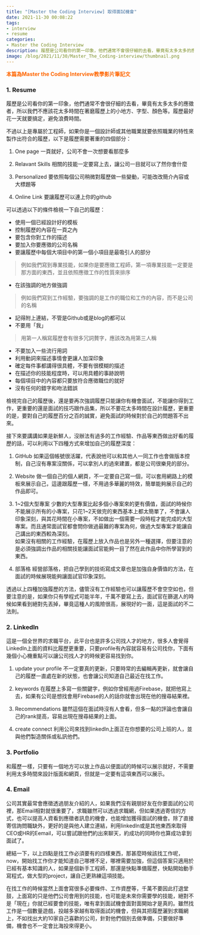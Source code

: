 ```yaml
---
title: "[Master the Coding Interview] 取得面試機會"
date: 2021-11-30 00:08:22
tags: 
- interview 
- resume
categories: 
- Master the Coding Interview
description: 履歷是公司看你的第一印象，他們通常不會很仔細的去看，畢竟有太多太多的應徵者，所以我們不應該花太多時間在著磨履歷上的小地方、字型、顏色等。履歷最好花一天就要搞定，避免浪費時間...
image: /blog/2021/11/30/Master_The_Coding-interview/thumbnail.png
---
```


**<font color=#FF6600>本篇為Master the Coding Interview教學影片筆記文</font>**

### 1. Resume

履歷是公司看你的第一印象，他們通常不會很仔細的去看，畢竟有太多太多的應徵者，所以我們不應該花太多時間在著磨履歷上的小地方、字型、顏色等。履歷最好花一天就要搞定，避免浪費時間。

不過以上是專屬於工程師，如果你是一個設計師或其他職業就要依照職業的特性來製作出符合的履歷，以下是履歷需要著重的四個部分：

1. One page
一頁就好，公司不會一次想要看那麼多
    
2. Relavant Skills
相關的技能一定要寫上去，讓公司一目就可以了然你會什麼
    
3. Personalized
要依照每個公司稍微對履歷做一些變動，可能改改簡介內容或大標題等
    
4. Online Link
要讓履歷可以連上你的github
    

可以透過以下的條件檢視一下自己的履歷：

- 使用一個已經設計好的模板
- 控制履歷的內容在一頁之內
- 要包含你對工作的描述
- 要加入你要應徵的公司名稱
- 要讓履歷中每個大項目中的第一個小項目是最吸引人的部分  
> 例如我們寫到專業技能，如果你是要應徵工程師，第一項專業技能一定要是那方面的東西，並且依照應徵工作的性質來排序
- 在該強調的地方做強調
> 例如我們寫到工作經驗，要強調的是工作的職位和工作的內容，而不是公司的名稱
- 記得附上連結，不管是Github或是blog的都可以
- 不要用「我」
> 用第一人稱寫履歷會有很多冗詞贅字，應該改為用第三人稱
- 不要加入一些流行用詞
- 利用動詞來描述事情會更讓人加深印象
- 確定每件事都講得很具體，不要有很模糊的描述
- 在描述你的技能程度時，可以用具體的事跡說明
- 每個項目中的內容都只要放符合應徵職位的就好
- 沒有任何的錯字和吻法錯誤

檢視完自己的履歷後，還是要再次強調履歷只能讓你有機會面試，不能讓你得到工作，更重要的還是面試的技巧跟作品集，所以不要花太多時間在設計履歷，更重要的是，要對自己的履歷百分之百的誠實，避免面試的時候對於自己的問題答不出來。

接下來要講講如果是新鮮人，沒辦法有過多的工作經驗、作品等東西做出好看的履歷的話，可以利用以下四種方式來增加自己的履歷深度：

1. GitHub
    如果這個帳號很活躍，代表說他可以和其他人一同工作也會做版本控制，自己沒有專案沒關係，可以拿別人的過來建置，都是公司很樂見的部分。
    
2. Website
    做一個自己的個人網頁，不一定要自己寫一個，可以套用網路上的模板來展示自己，這邊跟履歷一樣，不用過多華麗的特效，簡單能夠展示自己的作品即可。
    
3. 1\~2個大型專案
    少數的大型專案比起多個小專案來的更有價值，面試的時候你不能展示所有的小專案，只花1~2天做完的東西基本上都太簡單了，不會讓人印象深刻，與其花時間在小專案，不如做出一個需要一段時程才能完成的大型專案。而且通常面試官都會問你做過最難的專案為何，做過大型專案才能讓自己講出的東西較為深刻。<br/>如果沒有相關的工作經驗，在履歷上放入作品也是另外一種選擇，但要注意的是必須強調出作品的相關技能讓面試官能夠一目了然在此作品中你所學習到的東西。
    
4. 部落格
    經營部落格，把自己學到的技術寫成文章也是加強自身價值的方法，在面試的時候展現能夠讓面試官印象深刻。
    
透過以上四種加強履歷的方法，儘管沒有工作經驗也可以讓履歷不會空空如也，但要注意的是，如果你只有學程式可能半年，千萬不要寫上去，面試官在篩選人的時候如果看到絕對先丟掉，畢竟這種人的風險很高，展現好的一面，這是面試的不二法則。

### 2. Linkedln

這是一個全世界的求職平台，此平台也是許多公司找人才的地方，很多人會覺得Linkedln上面的資料比履歷更重要，只要profile有內容就容易有公司找你，下面有幾個小心機重點可以讓公司找人才的時候更容易找到你。

1. update your profile
不一定要真的更新，只要時常的去編輯再更新，就會讓自己的履歷一直處在新的狀態，也會讓公司知道自己最近在找工作。
    
2. keywords
在履歷上多寫一些關鍵字，例如你曾經用過Firebase，就把他寫上去，如果有公司是想找會用Firebase的人的話你就會出現在他的搜尋結果裡。
    
3. Recommendations
雖然這個在面試時沒有人會看，但多一點的評論也會讓自己的rank提高，容易出現在搜尋結果的上面。
    
4. create connect
利用公司來找到linkedln上面正在你想要的公司上班的人，並與他們製造關係或私訊他們。

### 3. Portfolio

和履歷一樣，只要有一個地方可以放上作品以便面試的時候可以展示就好，不需要利用太多時間來設計版面和網頁，但就是一定要有這項東西可以展示。

### 4. Email

公司其實最常會應徵透過朋友介紹的人，如果我們沒有親朋好友在你要面試的公司裡，那Email相對就很重要了，求職雖然可以透過求職網，但如果透過寄信的方式，也可以提高人資看到應徵者訊息的機會，也能增加獲得面試的機會。除了直接寄信詢問職缺外，更好的是與他人建立連結，利用linkedln或是其他東西來取得CEO或HR的Eemail，可以嘗試跟他們約出來聊天，約成功的同時你也算成功拿到面試了。

總結一下，以上四點是找工作必須要有的四樣東西，那甚麼時候該找工作呢，now，開始找工作你才能知道自己哪裡不足，哪裡需要加強，但這個答案只適用於已經有基本知識的人，如果是個新手工程師，那還是快點準備履歷，快點開始動手寫程式，做大型的project，讓自己更熟練這項技能。

在找工作的時候當然上面會寫很多必要條件、工作資歷等，千萬不要因此打退堂鼓，上面寫的只是他們公司會用到的技能，也可能是未來你需要學的技能，絕對不是「現在」你就已經要會的技能，唯有拿到面試機會面對面開始才是真的。雖然找工作是一個數量遊戲，投越多家越有取得面試的機會，但與其把履歷灑到求職網上，不如找出大約10家自己喜歡的公司，針對他們個別去做準備，只要做好準備，機會也不一定會比海投來得更小。